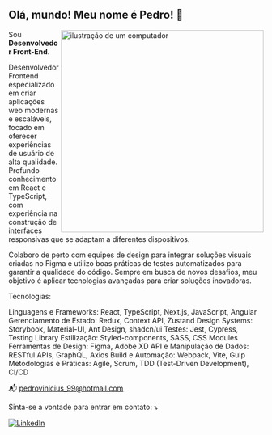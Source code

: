  ## Olá, mundo! Meu nome é <strong>Pedro</strong>! 👋

<img src="https://raw.githubusercontent.com/MicaelliMedeiros/micaellimedeiros/master/image/computer-illustration.png" alt="ilustração de um computador" min-width="400px" max-width="400px" width="400px" align="right">

<p align="left"> 
  Sou <strong>Desenvolvedor Front-End</strong>.

Desenvolvedor Frontend especializado em criar aplicações web modernas e escaláveis, focado em oferecer experiências de usuário de alta qualidade. Profundo conhecimento em React e TypeScript, com experiência na construção de interfaces responsivas que se adaptam a diferentes dispositivos.

Colaboro de perto com equipes de design para integrar soluções visuais criadas no Figma e utilizo boas práticas de testes automatizados para garantir a qualidade do código. Sempre em busca de novos desafios, meu objetivo é aplicar tecnologias avançadas para criar soluções inovadoras.

Tecnologias:

Linguagens e Frameworks: React, TypeScript, Next.js, JavaScript, Angular
Gerenciamento de Estado: Redux, Context API, Zustand
Design Systems: Storybook, Material-UI, Ant Design, shadcn/ui
Testes: Jest, Cypress, Testing Library
Estilização: Styled-components, SASS, CSS Modules
Ferramentas de Design: Figma, Adobe XD
API e Manipulação de Dados: RESTful APIs, GraphQL, Axios
Build e Automação: Webpack, Vite, Gulp
Metodologias e Práticas: Agile, Scrum, TDD (Test-Driven Development), CI/CD

📬 pedrovinicius_99@hotmail.com

<p align="left">
 Sinta-se a vontade para entrar em contato: ⤵️
</p>

<a href="https://www.linkedin.com/in/pevvs/" title="LinkedIn" target="_blank">
<img src="https://img.shields.io/badge/LinkedIn-0077B5?style=for-the-badge&logo=linkedin&logoColor=white" alt="LinkedIn"/></a>


